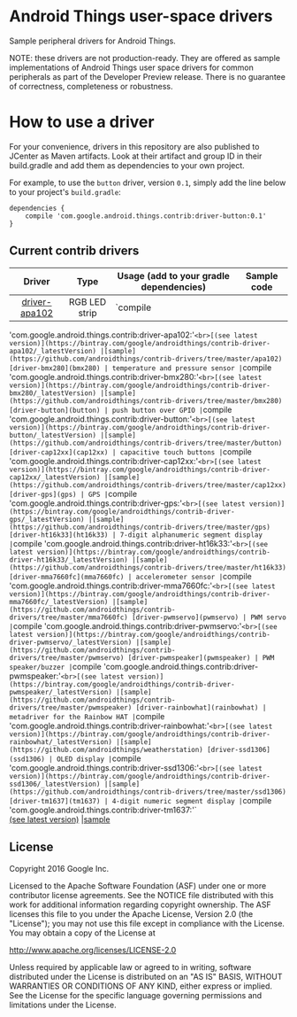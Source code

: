 Android Things user-space drivers
=================================

Sample peripheral drivers for Android Things.

NOTE: these drivers are not production-ready. They are offered as sample
implementations of Android Things user space drivers for common peripherals
as part of the Developer Preview release. There is no guarantee
of correctness, completeness or robustness.


How to use a driver
===================

For your convenience, drivers in this repository are also published to JCenter
as Maven artifacts. Look at their artifact and group ID in their build.gradle
and add them as dependencies to your own project.

For example, to use the `button` driver, version `0.1`, simply add the line
below to your project's `build.gradle`:


```
dependencies {
    compile 'com.google.android.things.contrib:driver-button:0.1'
}
```


Current contrib drivers
-----------------------

Driver | Type | Usage (add to your gradle dependencies) | Sample code
:---:|:---:| --- | ---
[driver-apa102](apa102) | RGB LED strip |`compile
'com.google.android.things.contrib:driver-apa102:<version>'`<br>[(see latest
version)](https://bintray.com/google/androidthings/contrib-driver-apa102/_latestVersion)
|[sample](https://github.com/androidthings/contrib-drivers/tree/master/apa102)
[driver-bmx280](bmx280) | temperature and pressure sensor |`compile
'com.google.android.things.contrib:driver-bmx280:<version>'`<br>[(see latest
version)](https://bintray.com/google/androidthings/contrib-driver-bmx280/_latestVersion)
|[sample](https://github.com/androidthings/contrib-drivers/tree/master/bmx280)
[driver-button](button) | push button over GPIO |`compile
'com.google.android.things.contrib:driver-button:<version>'`<br>[(see latest
version)](https://bintray.com/google/androidthings/contrib-driver-button/_latestVersion)
|[sample](https://github.com/androidthings/contrib-drivers/tree/master/button)
[driver-cap12xx](cap12xx) | capacitive touch buttons |`compile
'com.google.android.things.contrib:driver-cap12xx:<version>'`<br>[(see latest
version)](https://bintray.com/google/androidthings/contrib-driver-cap12xx/_latestVersion)
|[sample](https://github.com/androidthings/contrib-drivers/tree/master/cap12xx)
[driver-gps](gps) | GPS |`compile
'com.google.android.things.contrib:driver-gps:<version>'`<br>[(see latest
version)](https://bintray.com/google/androidthings/contrib-driver-gps/_latestVersion)
|[sample](https://github.com/androidthings/contrib-drivers/tree/master/gps)
[driver-ht16k33](ht16k33) | 7-digit alphanumeric segment display |`compile
'com.google.android.things.contrib:driver-ht16k33:<version>'`<br>[(see latest
version)](https://bintray.com/google/androidthings/contrib-driver-ht16k33/_latestVersion)
|[sample](https://github.com/androidthings/contrib-drivers/tree/master/ht16k33)
[driver-mma7660fc](mma7660fc) | accelerometer sensor |`compile
'com.google.android.things.contrib:driver-mma7660fc:<version>'`<br>[(see latest
version)](https://bintray.com/google/androidthings/contrib-driver-mma7660fc/_latestVersion)
|[sample](https://github.com/androidthings/contrib-drivers/tree/master/mma7660fc)
[driver-pwmservo](pwmservo) | PWM servo |`compile
'com.google.android.things.contrib:driver-pwmservo:<version>'`<br>[(see latest
version)](https://bintray.com/google/androidthings/contrib-driver-pwmservo/_latestVersion)
|[sample](https://github.com/androidthings/contrib-drivers/tree/master/pwmservo)
[driver-pwmspeaker](pwmspeaker) | PWM speaker/buzzer |`compile
'com.google.android.things.contrib:driver-pwmspeaker:<version>'`<br>[(see
latest
version)](https://bintray.com/google/androidthings/contrib-driver-pwmspeaker/_latestVersion)
|[sample](https://github.com/androidthings/contrib-drivers/tree/master/pwmspeaker)
[driver-rainbowhat](rainbowhat) | metadriver for the Rainbow HAT |`compile
'com.google.android.things.contrib:driver-rainbowhat:<version>'`<br>[(see latest
version)](https://bintray.com/google/androidthings/contrib-driver-rainbowhat/_latestVersion)
|[sample](https://github.com/androidthings/weatherstation)
[driver-ssd1306](ssd1306) | OLED display |`compile
'com.google.android.things.contrib:driver-ssd1306:<version>'`<br>[(see latest
version)](https://bintray.com/google/androidthings/contrib-driver-ssd1306/_latestVersion)
|[sample](https://github.com/androidthings/contrib-drivers/tree/master/ssd1306)
[driver-tm1637](tm1637) | 4-digit numeric segment display |`compile
'com.google.android.things.contrib:driver-tm1637:<version>'`<br>[(see latest
version)](https://bintray.com/google/androidthings/contrib-driver-tm1637/_latestVersion)
|[sample](https://github.com/androidthings/contrib-drivers/tree/master/tm1637)



License
-------

Copyright 2016 Google Inc.

Licensed to the Apache Software Foundation (ASF) under one or more contributor
license agreements.  See the NOTICE file distributed with this work for
additional information regarding copyright ownership.  The ASF licenses this
file to you under the Apache License, Version 2.0 (the "License"); you may not
use this file except in compliance with the License.  You may obtain a copy of
the License at

  http://www.apache.org/licenses/LICENSE-2.0

Unless required by applicable law or agreed to in writing, software
distributed under the License is distributed on an "AS IS" BASIS, WITHOUT
WARRANTIES OR CONDITIONS OF ANY KIND, either express or implied.  See the
License for the specific language governing permissions and limitations under
the License.
